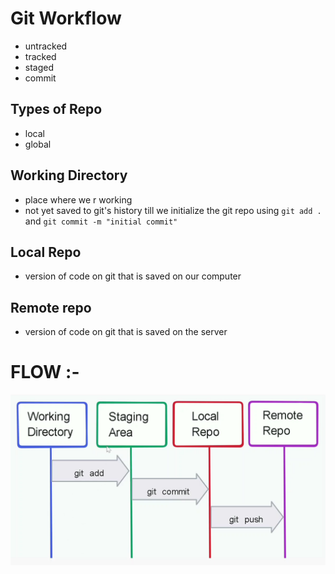 # Git Workflow
- untracked
- tracked
- staged
- commit
## Types of Repo
- local
- global
## Working Directory
- place where we r working
- not yet saved to git's history till we initialize the git repo using `git add .` and `git commit -m "initial commit"`
## Local Repo
- version of code on git  that is saved on our computer
## Remote repo
- version of code on git that is saved on the server


# FLOW :-
![alt text](assets/git-workflow.png)

